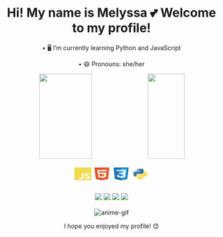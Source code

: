 <h1 align="center">Hi! My name is Melyssa 💕 Welcome to my profile!</h1>

<p align="center">• 🖥️ I’m currently learning Python and JavaScript</p>
<p align="center">• 😄 Pronouns: she/her</p>

<div align="center">
   <img width="49%" height="195px" src="https://github-readme-stats.vercel.app/api?username=dntfindmel&show_icons=true&theme=synthwave">
   <img width="41%" height="195px" src="https://github-readme-stats.vercel.app/api/top-langs/?username=dntfindmel&hide_progress=true&theme=synthwave">
</div>

<div style="display: inline_block" align="center"><br>
  <img align="center" alt="Mel-Js" height="30" width="40" src="https://raw.githubusercontent.com/devicons/devicon/master/icons/javascript/javascript-plain.svg">
  <img align="center" alt="Mel-HTML" height="30" width="40" src="https://raw.githubusercontent.com/devicons/devicon/master/icons/html5/html5-original.svg">
  <img align="center" alt="Mel-CSS" height="30" width="40" src="https://raw.githubusercontent.com/devicons/devicon/master/icons/css3/css3-original.svg">
  <img align="center" alt="Mel-Python" height="30" width="40" src="https://raw.githubusercontent.com/devicons/devicon/master/icons/python/python-original.svg">
</div>

  ##
 
<div align="center" class="mb2">
  <a href="https://instagram.com/dntfindmel" target="_blank"><img src="https://img.shields.io/badge/-Instagram-%23E4405F?style=for-the-badge&logo=instagram&logoColor=white" target="_blank"></a>
  <a href = "mailto:moyamelyssa@gmail.com"><img src="https://img.shields.io/badge/-Gmail-%23333?style=for-the-badge&logo=gmail&logoColor=white" target="_blank"></a>
  <a href="https://www.linkedin.com/in/melyssa-moya/" target="_blank"><img src="https://img.shields.io/badge/-LinkedIn-%230077B5?style=for-the-badge&logo=linkedin&logoColor=white" target="_blank"></a>
   	<a href="https://twitter.com/dntfindmel_" target="_blank"><img src="https://img.shields.io/badge/Twitter-1DA1F2?style=for-the-badge&logo=twitter&logoColor=white" target="_blank"></a>
</div>

<div align="center"><br>
<img alt="anime-gif" src="https://media.tenor.com/BJ-9w-MUVCMAAAAC/tis100-sad.gif&nbsp">
  <p>I hope you enjoyed my profile! 😊</p>
</div>
